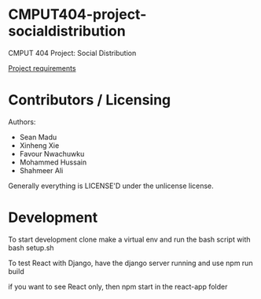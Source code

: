 CMPUT404-project-socialdistribution
===================================

CMPUT 404 Project: Social Distribution

[Project requirements](https://github.com/uofa-cmput404/project-socialdistribution/blob/master/project.org) 

Contributors / Licensing
========================

Authors:
    
* Sean Madu
* Xinheng Xie
* Favour Nwachuwku
* Mohammed Hussain
* Shahmeer Ali

Generally everything is LICENSE'D under the unlicense license.

Development
========================

To start development clone make a virtual env and run the bash script with bash setup.sh

To test React with Django, have the django server running and use npm run build

if you want to see React only, then npm start in the react-app folder
